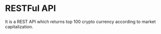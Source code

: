 # RESTFul API
It is a REST API which returns top 100 crypto currency according to market capitalization.
